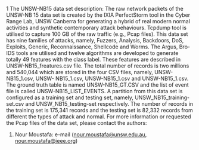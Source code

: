 
1
The UNSW-NB15 data set description:
The raw network packets of the UNSW-NB 15 data set is created by the IXIA PerfectStorm tool
in the Cyber Range Lab, UNSW Canberra for generating a hybrid of real modern normal
activities and synthetic contemporary attack behaviours. Tcpdump tool is utilised to capture
100 GB of the raw traffic (e.g., Pcap files). This data set has nine families of attacks,
namely, Fuzzers, Analysis, Backdoors, DoS, Exploits, Generic, Reconnaissance,
Shellcode and Worms. The Argus, Bro-IDS tools are utilised and twelve algorithms are
developed to generate totally 49 features with the class label. These features are described in
UNSW-NB15_freatures.csv file. The total number of records is two millions and 540,044
which are stored in the four CSV files, namely, UNSW-NB15_1.csv, UNSW-
NB15_1.csv, UNSW-NB15_1.csv and UNSW-NB15_1.csv. The ground truth table is named
UNSW-NB15_GT.CSV and the list of event file is called UNSW-NB15_LIST_EVENTS.
A partition from this data set is configured as a training set and testing set,
namely, UNSW_NB15_training-set.csv and UNSW_NB15_testing-set respectively. The
number of records in the training set is 175,341 records and the testing set is 82,332 records
from different the types of attack and normal.
For more information or requested the Pcap files of the data set, please contact the authors:
1. Nour Moustafa: e-mail (nour.moustafa@unsw.edu.au, nour.moustafa@ieee.org)